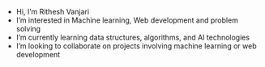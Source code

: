 - Hi, I’m Rithesh Vanjari
- I’m interested in Machine learning, Web development and problem solving
- I’m currently learning data structures, algorithms, and AI technologies
- I’m looking to collaborate on  projects involving machine learning or web development


<!---
Rithesh101/Rithesh101 is a ✨ special ✨ repository because its `README.md` (this file) appears on your GitHub profile.
You can click the Preview link to take a look at your changes.
--->
